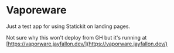 # Vaporeware

Just a test app for using Statickit on landing pages.

Not sure why this won't deploy from GH but it's running at [https://vaporware.jayfallon.dev/](https://vaporware.jayfallon.dev/)
